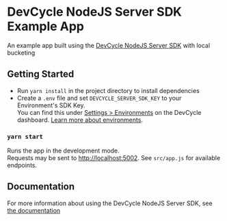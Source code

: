 # DevCycle NodeJS Server SDK Example App

An example app built using the [DevCycle NodeJS Server SDK](https://docs.devcycle.com/sdk/server-side-sdks/node/) with local bucketing

## Getting Started

* Run `yarn install` in the project directory to install dependencies
* Create a `.env` file and set `DEVCYCLE_SERVER_SDK_KEY` to your Environment's SDK Key.\
You can find this under [Settings > Environments](https://app.devcycle.com/r/environments) on the DevCycle dashboard.
[Learn more about environments](https://docs.devcycle.com/essentials/environments).

### `yarn start`

Runs the app in the development mode.\
Requests may be sent to [http://localhost:5002](http://localhost:5002). See `src/app.js` for available endpoints.

## Documentation
For more information about using the DevCycle NodeJS Server SDK, see [the documentation](https://docs.devcycle.com/sdk/server-side-sdks/node/)
